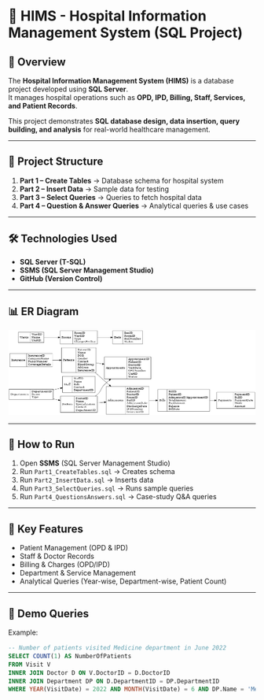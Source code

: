 # 🏥 HIMS - Hospital Information Management System (SQL Project)

## 📌 Overview
The **Hospital Information Management System (HIMS)** is a database project developed using **SQL Server**.  
It manages hospital operations such as **OPD, IPD, Billing, Staff, Services, and Patient Records**.

This project demonstrates **SQL database design, data insertion, query building, and analysis** for real-world healthcare management.

---

## 📂 Project Structure
1. **Part 1 – Create Tables** → Database schema for hospital system  
2. **Part 2 – Insert Data** → Sample data for testing  
3. **Part 3 – Select Queries** → Queries to fetch hospital data  
4. **Part 4 – Question & Answer Queries** → Analytical queries & use cases  

---

## 🛠️ Technologies Used
- **SQL Server (T-SQL)**  
- **SSMS (SQL Server Management Studio)**  
- **GitHub (Version Control)**  

---

## 📊 ER Diagram
![ER Diagram](ERD.png)

---

## 🚀 How to Run
1. Open **SSMS** (SQL Server Management Studio)  
2. Run `Part1_CreateTables.sql` → Creates schema  
3. Run `Part2_InsertData.sql` → Inserts data  
4. Run `Part3_SelectQueries.sql` → Runs sample queries  
5. Run `Part4_QuestionsAnswers.sql` → Case-study Q&A queries  

---

## 🎯 Key Features
- Patient Management (OPD & IPD)  
- Staff & Doctor Records  
- Billing & Charges (OPD/IPD)  
- Department & Service Management  
- Analytical Queries (Year-wise, Department-wise, Patient Count)  

---

## 📎 Demo Queries
Example:
```sql
-- Number of patients visited Medicine department in June 2022
SELECT COUNT(1) AS NumberOfPatients
FROM Visit V
INNER JOIN Doctor D ON V.DoctorID = D.DoctorID
INNER JOIN Department DP ON D.DepartmentID = DP.DepartmentID
WHERE YEAR(VisitDate) = 2022 AND MONTH(VisitDate) = 6 AND DP.Name = 'Medicine';
